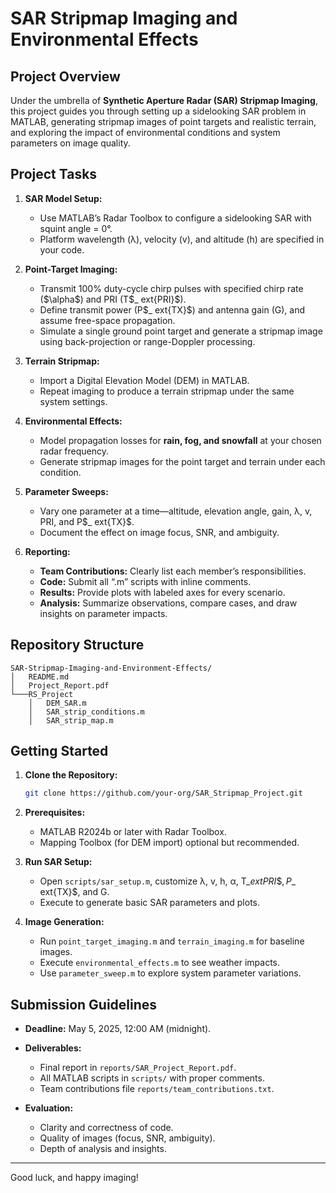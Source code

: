 # SAR Stripmap Imaging and Environmental Effects

## Project Overview

Under the umbrella of **Synthetic Aperture Radar (SAR) Stripmap Imaging**, this project guides you through setting up a sidelooking SAR problem in MATLAB, generating stripmap images of point targets and realistic terrain, and exploring the impact of environmental conditions and system parameters on image quality.

## Project Tasks

1. **SAR Model Setup:**

   * Use MATLAB’s Radar Toolbox to configure a sidelooking SAR with squint angle = 0°.
   * Platform wavelength (λ), velocity (v), and altitude (h) are specified in your code.
2. **Point-Target Imaging:**

   * Transmit 100% duty-cycle chirp pulses with specified chirp rate (\$\alpha\$) and PRI (T$\_	ext{PRI}\$).
   * Define transmit power (P$\_	ext{TX}\$) and antenna gain (G), and assume free-space propagation.
   * Simulate a single ground point target and generate a stripmap image using back-projection or range-Doppler processing.
3. **Terrain Stripmap:**

   * Import a Digital Elevation Model (DEM) in MATLAB.
   * Repeat imaging to produce a terrain stripmap under the same system settings.
4. **Environmental Effects:**

   * Model propagation losses for **rain, fog, and snowfall** at your chosen radar frequency.
   * Generate stripmap images for the point target and terrain under each condition.
5. **Parameter Sweeps:**

   * Vary one parameter at a time—altitude, elevation angle, gain, λ, v, PRI, and P$\_	ext{TX}\$.
   * Document the effect on image focus, SNR, and ambiguity.
6. **Reporting:**

   * **Team Contributions:** Clearly list each member’s responsibilities.
   * **Code:** Submit all “.m” scripts with inline comments.
   * **Results:** Provide plots with labeled axes for every scenario.
   * **Analysis:** Summarize observations, compare cases, and draw insights on parameter impacts.

## Repository Structure

```
SAR-Stripmap-Imaging-and-Environment-Effects/
│   README.md
│   Project_Report.pdf
└───RS_Project
    │   DEM_SAR.m
    │   SAR_strip_conditions.m
    │   SAR_strip_map.m

```

## Getting Started

1. **Clone the Repository:**

   ```bash
   git clone https://github.com/your-org/SAR_Stripmap_Project.git
   ```
2. **Prerequisites:**

   * MATLAB R2024b or later with Radar Toolbox.
   * Mapping Toolbox (for DEM import) optional but recommended.
3. **Run SAR Setup:**

   * Open `scripts/sar_setup.m`, customize λ, v, h, α, T$\_	ext{PRI}\$, P$\_	ext{TX}\$, and G.
   * Execute to generate basic SAR parameters and plots.
4. **Image Generation:**

   * Run `point_target_imaging.m` and `terrain_imaging.m` for baseline images.
   * Execute `environmental_effects.m` to see weather impacts.
   * Use `parameter_sweep.m` to explore system parameter variations.

## Submission Guidelines

* **Deadline:** May 5, 2025, 12:00 AM (midnight).
* **Deliverables:**

  * Final report in `reports/SAR_Project_Report.pdf`.
  * All MATLAB scripts in `scripts/` with proper comments.
  * Team contributions file `reports/team_contributions.txt`.
* **Evaluation:**

  * Clarity and correctness of code.
  * Quality of images (focus, SNR, ambiguity).
  * Depth of analysis and insights.

---

Good luck, and happy imaging!